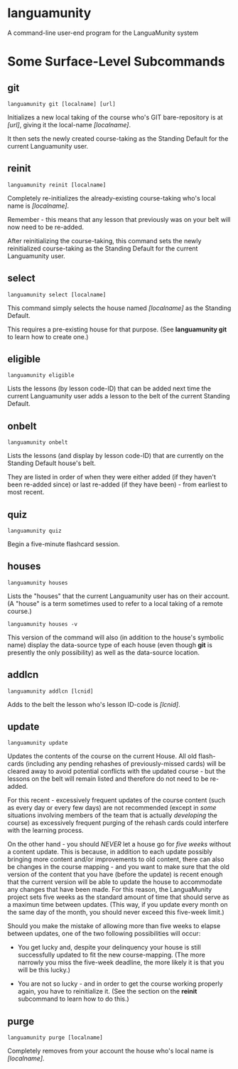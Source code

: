 # languamunity
A command-line user-end program for the LanguaMunity system

# Some Surface-Level Subcommands

## git

    languamunity git [localname] [url]

Initializes a new local taking of the course who's GIT bare-repository
is at _\[url\]_, giving it the local-name _\[localname\]_.

It then sets the newly created course-taking as the Standing Default for
the current Languamunity user.

## reinit

    languamunity reinit [localname]

Completely re-initializes the already-existing course-taking
who's local name is _\[localname\]_.

Remember - this means that any lesson that previously was on
your belt will now need to be re-added.

After reinitializing the course-taking,
this command sets the newly reinitialized
course-taking as the Standing Default for
the current Languamunity user.

## select

    languamunity select [localname]

This command simply selects the house named _\[localname\]_
as the Standing Default.

This requires a pre-existing house for that purpose.
(See __languamunity git__ to learn how to create one.)

## eligible

    languamunity eligible

Lists the lessons (by lesson code-ID) that
can be added next time the current Languamunity
user adds a lesson to the belt of the current
Standing Default.

## onbelt

    languamunity onbelt

Lists the lessons (and display by lesson code-ID) that
are currently on the Standing Default house's belt.

They are listed in order of when they were either added
(if they haven't been re-added since) or last re-added
(if they have been) - from earliest to most recent.

## quiz

    languamunity quiz

Begin a five-minute flashcard session.

## houses

    languamunity houses

Lists the "houses" that the current Languamunity user
has on their account.
(A "house" is a term sometimes used to refer to a local
taking of a remote course.)

    languamunity houses -v

This version of the command will also
(in addition to the house's symbolic name) display the
data-source type of each house (even though __git__ is presently
the only possibility) as well as the data-source
location.

## addlcn

    languamunity addlcn [lcnid]

Adds to the belt the lesson who's lesson ID-code is _\[lcnid\]_.

## update

    languamunity update

Updates the contents of the course on the current
House.
All old flash-cards (including any pending rehashes
of previously-missed cards) will be cleared away
to avoid potential conflicts with the updated
course - but the lessons on the belt will remain
listed and therefore do not need to be re-added.

For this recent - excessively frequent updates
of the course content (such as every day or every
few days) are not recommended
(except in _some_ situations involving members
of the team that is actually _developing_ the course)
as excessively frequent purging of the rehash cards
could interfere with the learning process.

On the other hand - you should _NEVER_ let a house
go for _five weeks_ without a content update.
This is because, in addition to each update possibly
bringing more content and/or improvements to old
content, there can also be changes in the
course mapping - and you want to make sure that
the old version of the content that you have (before
the update) is recent enough that the current version
will be able to update the house to accommodate
any changes that have been made.
For this reason, the LanguaMunity project sets
five weeks as the standard amount of time that
should serve as a maximun time between updates.
(This way, if you update every month on the same
day of the month, you should never exceed this
five-week limit.)

Should you make the mistake of allowing more
than five weeks to elapse between updates,
one of the two following possibilities will
occur:

  * You get lucky and, despite your delinquency
your house is still successfully updated
to fit the new course-mapping.
(The more narrowly you miss the five-week
deadline, the more likely it is that you
will be this lucky.)

  * You are not so lucky - and in order to get
the course working properly again, you have
to reinitialize it.
(See the section on the __reinit__ subcommand
to learn how to do this.)

## purge

    languamunity purge [localname]

Completely removes from your account the house
who's local name is _\[localname\]_.


